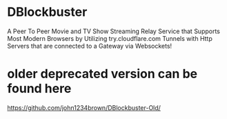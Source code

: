 # DBlockbuster
A Peer To Peer Movie and TV Show Streaming Relay Service that Supports Most Modern Browsers by Utilizing try.cloudflare.com Tunnels with Http Servers that are connected to a Gateway via Websockets!


# older deprecated version can be found here
https://github.com/john1234brown/DBlockbuster-Old/
